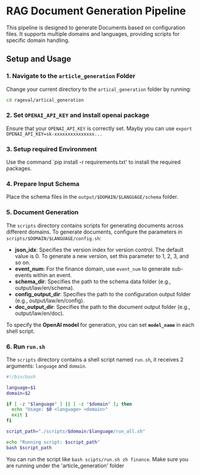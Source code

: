 # RAG Document Generation Pipeline

This pipeline is designed to generate Documents based on configuration files. It supports multiple domains and languages, providing scripts for specific domain handling.

## Setup and Usage

### 1. Navigate to the `article_generation` Folder

Change your current directory to the `artical_generation` folder by running:

```bash
cd rageval/artical_generation
```

### 2. Set `OPENAI_API_KEY` and install openai package

Ensure that your `OPENAI_API_KEY` is correctly set. Mayby you can use `export OPENAI_API_KEY=sk-xxxxxxxxxxxxxxx...`

### 3. Setup required Environment

Use the command `pip install -r requirements.txt' to install the required packages.

### 4. Prepare Input Schema

Place the schema files in the `output/$DOMAIN/$LANGUAGE/schema` folder.

### 5. Document Generation

The `scripts` directory contains scripts for generating documents across different domains. To generate documents, configure the parameters in `scripts/$DOMAIN/$LANGUAGE/config.sh`:

- **json_idx**: Specifies the version index for version control. The default value is 0. To generate a new version, set this parameter to 1, 2, 3, and so on.
- **event_num**: For the finance domain, use `event_num` to generate sub-events within an event.
- **schema_dir**: Specifies the path to the schema data folder (e.g., output/law/en/schema).
- **config_output_dir**: Specifies the path to the configuration output folder (e.g., output/law/en/config).
- **doc_output_dir**: Specifies the path to the document output folder (e.g., output/law/en/doc).

To specify the **OpenAI model** for generation, you can set **`model_name`** in each shell script.

### 6. Run `run.sh`

The `scripts` directory contains a shell script named `run.sh`, it receives 2 arguments: `language` and `domain`.

```bash
#!/bin/bash

language=$1
domain=$2

if [ -z "$language" ] || [ -z "$domain" ]; then
  echo "Usage: $0 <language> <domain>"
  exit 1
fi

script_path="./scripts/$domain/$language/run_all.sh"

echo "Running script: $script_path"
bash $script_path
```

You can run the script like `bash scipts/run.sh zh finance`. Make sure you are running under the 'article_generation' folder